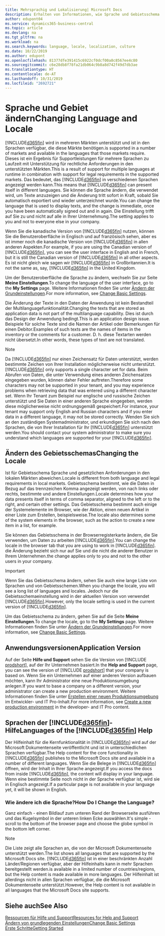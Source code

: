 ```yaml
---
title: Mehrsprachig und Lokalisierung| Microsoft Docs
description: Erhalten von Informationen, wie Sprache und Gebietsschema die Benutzeroberfläche in Business Central. beeinflussen.
author: edupont04
ms.service: dynamics365-business-central
ms.topic: article
ms.devlang: na
ms.tgt_pltfrm: na
ms.workload: na
ms.search.keywords: language, locale, localization, culture
ms.date: 10/22/2019
ms.author: edupont
ms.openlocfilehash: 81377dfe391415c6922cf0dcf00a8c8567ee4c80
ms.sourcegitcommit: c6e28db8f78fa21db064c9b8a8d742f49d7db3ae
ms.translationtype: HT
ms.contentlocale: de-AT
ms.lasthandoff: 10/31/2019
ms.locfileid: "2692721"
---
```

# <a name="changing-language-and-locale"></a><span data-ttu-id="4a467-103">Sprache und Gebiet ändern</span><span class="sxs-lookup"><span data-stu-id="4a467-103">Changing Language and Locale</span></span>

[!INCLUDE[d365fin](includes/d365fin_md.md)] <span data-ttu-id="4a467-104">wird in mehreren Märkten unterstützt und ist in den Sprachen verfügbar, die diese Märkte benötigen.</span><span class="sxs-lookup"><span data-stu-id="4a467-104">is supported in a number of markets and available in the languages that those markets require.</span></span> <span data-ttu-id="4a467-105">Dieses ist ein Ergebnis für Supportleistungen für mehrere Sprachen zu Laufzeit mit Unterstützung für rechtliche Anforderungen in den unterstützten Märkten.</span><span class="sxs-lookup"><span data-stu-id="4a467-105">This is a result of support for multiple languages at runtime in combination with support for legal requirements in the supported markets.</span></span> <span data-ttu-id="4a467-106">Das bedeutet, das [!INCLUDE[d365fin](includes/d365fin_md.md)] in verschiedenen Sprachen angezeigt werden kann.</span><span class="sxs-lookup"><span data-stu-id="4a467-106">This means that [!INCLUDE[d365fin](includes/d365fin_md.md)] can present itself in different languages.</span></span> <span data-ttu-id="4a467-107">Sie können die Sprache ändern, die verwendet wird, um Texte anzuzeigen und die Änderung tritt sofort in Kraft, sobald Sie automatisch exportiert und wieder unterzeichnet wurde.</span><span class="sxs-lookup"><span data-stu-id="4a467-107">You can change the language that is used to display texts, and the change is immediate, once you have been automatically signed out and in again.</span></span> <span data-ttu-id="4a467-108">Die Einstellung trifft auf Sie zu und nicht auf alle in Ihrer Unternehmung.</span><span class="sxs-lookup"><span data-stu-id="4a467-108">The setting applies to you and not to everyone else in your company.</span></span>  

<span data-ttu-id="4a467-109">Wenn Sie die kanadische Version von [!INCLUDE[d365fin](includes/d365fin_md.md)] nutzen, können Sie die Benutzeroberfläche in Englisch und auf französisch sehen, aber es ist immer noch die kanadische Version von [!INCLUDE[d365fin](includes/d365fin_md.md)] in allen anderen Aspekten.</span><span class="sxs-lookup"><span data-stu-id="4a467-109">For example, if you are using the Canadian version of [!INCLUDE[d365fin](includes/d365fin_md.md)], you can see the user interface in English and in French, but it is still the Canadian version of [!INCLUDE[d365fin](includes/d365fin_md.md)] in all other aspects.</span></span> <span data-ttu-id="4a467-110">Es ist nicht gleich wie sagen wir [!INCLUDE[d365fin](includes/d365fin_md.md)] in Großbritannien.</span><span class="sxs-lookup"><span data-stu-id="4a467-110">It is not the same as, say, [!INCLUDE[d365fin](includes/d365fin_md.md)] in the United Kingdom.</span></span>  

<span data-ttu-id="4a467-111">Um der Benutzeroberfläche die Sprache zu ändern, wechseln Sie zur Seite **Meine Einstellungen**.</span><span class="sxs-lookup"><span data-stu-id="4a467-111">To change the language of the user interface, go to the **My Settings** page.</span></span> <span data-ttu-id="4a467-112">Weitere Informationen finden Sie unter [Ändern der Grundeinstellungen](ui-change-basic-settings.md#language).</span><span class="sxs-lookup"><span data-stu-id="4a467-112">For more information, see [Change Basic Settings](ui-change-basic-settings.md#language).</span></span>  

<span data-ttu-id="4a467-113">Die Änderung der Texte in den Daten der Anwendung ist kein Bestandteil der Multilanguagefunktionalität.</span><span class="sxs-lookup"><span data-stu-id="4a467-113">Changing the texts that are stored as application data is not part of the multilanguage capability.</span></span> <span data-ttu-id="4a467-114">Dies ist durch das Design der Anwendung bedingt.</span><span class="sxs-lookup"><span data-stu-id="4a467-114">This is an application design issue.</span></span> <span data-ttu-id="4a467-115">Beispiele für solche Texte sind die Namen der Artikel oder Bemerkungen für einen Debitor.</span><span class="sxs-lookup"><span data-stu-id="4a467-115">Examples of such texts are the names of items in the inventory or the comments for a customer.</span></span> <span data-ttu-id="4a467-116">D. h. diese Textarten werden nicht übersetzt.</span><span class="sxs-lookup"><span data-stu-id="4a467-116">In other words, these types of text are not translated.</span></span>  

> [!NOTE]  
> <span data-ttu-id="4a467-117">Da  [!INCLUDE[d365fin](includes/d365fin_md.md)] nur einen Zeichensatz für Daten unterstützt, werden bestimmte Zeichen von Ihrer Installation möglicherweise nicht unterstützt.</span><span class="sxs-lookup"><span data-stu-id="4a467-117">[!INCLUDE[d365fin](includes/d365fin_md.md)] only supports a single character set for data.</span></span> <span data-ttu-id="4a467-118">Beim Abrufen von Daten, die unter Verwendung eines anderen Zeichensatzes eingegeben wurden, können daher Fehler auftreten.</span><span class="sxs-lookup"><span data-stu-id="4a467-118">Therefore some characters may not be supported in your tenant, and you may experience problems when retrieving data that was entered using a different character set.</span></span> <span data-ttu-id="4a467-119">Wenn Ihr Tenant zum Beispiel nur englische und russische Zeichen unterstützt und Sie Daten in einer anderen Sprache eingegeben, werden diese möglicherweise nicht ordnungsgemäß gespeichert.</span><span class="sxs-lookup"><span data-stu-id="4a467-119">For instance, your tenant may support only English and Russian characters and if you enter data in a different language, it may not be stored correctly.</span></span> <span data-ttu-id="4a467-120">Wenden Sie sich an den zuständigen Systemadministrator, und erkundigen Sie sich nach den Sprachen, die von Ihrer Installation für Ihr [!INCLUDE[d365fin](includes/d365fin_md.md)] unterstützt werden.</span><span class="sxs-lookup"><span data-stu-id="4a467-120">You should contact your system administrator to make sure you understand which languages are supported for your [!INCLUDE[d365fin](includes/d365fin_md.md)].</span></span>  

## <a name="changing-the-locale"></a><span data-ttu-id="4a467-121">Ändern des Gebietsschemas</span><span class="sxs-lookup"><span data-stu-id="4a467-121">Changing the Locale</span></span>
<span data-ttu-id="4a467-122">Ist für Gebietsschema Sprache und gesetzlichen Anforderungen in den lokalen Märkten abweichen.</span><span class="sxs-lookup"><span data-stu-id="4a467-122">Locale is different from both language and legal requirements in local markets.</span></span> <span data-ttu-id="4a467-123">Gebietsschema bestimmt, wie die Daten in Bezug auf das trennzeichen Komma angezeigt werden, von nach links oder rechts, bestimmte und andere Einstellungen.</span><span class="sxs-lookup"><span data-stu-id="4a467-123">Locale determines how your data presents itself in terms of comma separator, aligned to the left or to the right, and certain other settings.</span></span> <span data-ttu-id="4a467-124">Das Gebietsschema bestimmt auch einige der Systemelemente im Browser, wie der Aktion, einen neuen Artikel in einer Liste zum Erstellen, beispielsweise.</span><span class="sxs-lookup"><span data-stu-id="4a467-124">The locale also determines some of the system elements in the browser, such as the action to create a new item in a list, for example.</span></span>  

<span data-ttu-id="4a467-125">Sie können das Gebietsschema in der Browserregisterkarte ändern, die Sie verwenden, um Daten zu arbeiten [!INCLUDE[d365fin](includes/d365fin_md.md)].</span><span class="sxs-lookup"><span data-stu-id="4a467-125">You can change the locale in the browser tab that you are using to work in [!INCLUDE[d365fin](includes/d365fin_md.md)].</span></span> <span data-ttu-id="4a467-126">die Änderung bezieht sich nur auf Sie  und die nicht die anderer Benutzer in Ihrem Unternehmen.</span><span class="sxs-lookup"><span data-stu-id="4a467-126">the change applies only to you and not to the other users in your company.</span></span>  

> [!IMPORTANT]  
>  <span data-ttu-id="4a467-127">Wenn Sie das Gebietsschema ändern, sehen Sie auch eine lange Liste von Sprachen und von Gebietsschemen.</span><span class="sxs-lookup"><span data-stu-id="4a467-127">When you change the locale, you will see a long list of languages and locales.</span></span> <span data-ttu-id="4a467-128">Jedoch nur die Gebietsschemaeinstellung wird in der aktuellen Version von verwendet [!INCLUDE[d365fin](includes/d365fin_md.md)].</span><span class="sxs-lookup"><span data-stu-id="4a467-128">However, only the locale setting is used in the current version of [!INCLUDE[d365fin](includes/d365fin_md.md)].</span></span>  

<span data-ttu-id="4a467-129">Um das Gebietsschema zu ändern, gehen Sie auf die Seite **Meine Einstellungen**.</span><span class="sxs-lookup"><span data-stu-id="4a467-129">To change the locale, go to the **My Settings** page.</span></span> <span data-ttu-id="4a467-130">Weitere Informationen finden Sie unter [Ändern der Grundeinstellungen](ui-change-basic-settings.md).</span><span class="sxs-lookup"><span data-stu-id="4a467-130">For more information, see [Change Basic Settings](ui-change-basic-settings.md).</span></span>  

## <a name="application-version"></a><span data-ttu-id="4a467-131">Anwendungsversionen</span><span class="sxs-lookup"><span data-stu-id="4a467-131">Application Version</span></span>

<span data-ttu-id="4a467-132">Auf der Seite **Hilfe und Support** sehen Sie die Version von [!INCLUDE [prodshort](includes/prodshort.md)], auf der Ihr Unternehmen basiert.</span><span class="sxs-lookup"><span data-stu-id="4a467-132">In the **Help and Support** page, you can see the version of [!INCLUDE [prodshort](includes/prodshort.md)] that your company is based on.</span></span> <span data-ttu-id="4a467-133">Wenn Sie ein Unternehmen auf einer anderen Version aufbauen möchten, kann Ihr Administrator eine neue Produktionsumgebung anlegen.</span><span class="sxs-lookup"><span data-stu-id="4a467-133">If you want to base a company on a different version, your administrator can create a new production environment.</span></span> <span data-ttu-id="4a467-134">Weitere Informationen finden Sie unter [Erstellen einer neuen Produktionsumgebung](/dynamics365/business-central/dev-itpro/administration/tenant-admin-center-environments#create-a-new-production-environment) im Entwickler- und IT Pro-Inhalt.</span><span class="sxs-lookup"><span data-stu-id="4a467-134">For more information, see [Create a new production environment](/dynamics365/business-central/dev-itpro/administration/tenant-admin-center-environments#create-a-new-production-environment) in the developer- and IT Pro content.</span></span>  

## <a name="languages-of-the-included365finincludesd365fin_mdmd-help"></a><span data-ttu-id="4a467-135">Sprachen der [!INCLUDE[d365fin](includes/d365fin_md.md)]-Hilfe</span><span class="sxs-lookup"><span data-stu-id="4a467-135">Languages of the [!INCLUDE[d365fin](includes/d365fin_md.md)] Help</span></span>
<span data-ttu-id="4a467-136">Der Hilfeinhalt für die Kernfunktionalität in [!INCLUDE[d365fin](includes/d365fin_md.md)] wird auf der Microsoft Dokumentenseite veröffentlicht und ist in unterschiedlichen Sprachen verfügbar.</span><span class="sxs-lookup"><span data-stu-id="4a467-136">The Help content for the core functionality in [!INCLUDE[d365fin](includes/d365fin_md.md)] publishes to the Microsoft Docs site and available in a number of different languages.</span></span> <span data-ttu-id="4a467-137">Wenn Sie die Belege in [!INCLUDE[d365fin](includes/d365fin_md.md)] öffnen, wird der Inhalt in Ihrer Sprache angezeigt.</span><span class="sxs-lookup"><span data-stu-id="4a467-137">If you access the docs from inside [!INCLUDE[d365fin](includes/d365fin_md.md)], the content will display in your language.</span></span> <span data-ttu-id="4a467-138">Wenn eine bestimmte Seite noch nicht in der Sprache verfügbar ist, wird sie in Englisch angezeigt.</span><span class="sxs-lookup"><span data-stu-id="4a467-138">If a particular page is not available in your language yet, it will be shown in English.</span></span>

### <a name="how-do-i-change-the-language"></a><span data-ttu-id="4a467-139">Wie ändere ich die Sprache?</span><span class="sxs-lookup"><span data-stu-id="4a467-139">How Do I Change the Language?</span></span>
<span data-ttu-id="4a467-140">Ganz einfach - einen Bildlauf zum unteren Rand der Browserseite ausführen und das Kugelsymbol in der unteren linken Ecke auswählen.</span><span class="sxs-lookup"><span data-stu-id="4a467-140">It's simple - scroll to the bottom of the browser page and choose the globe symbol in the bottom left corner.</span></span>

> [!NOTE]  
> <span data-ttu-id="4a467-141">Die Liste zeigt alle Sprachen an, die von der Microsoft Dokumentenseite unterstützt werden.</span><span class="sxs-lookup"><span data-stu-id="4a467-141">The list shows all languages that are supported by the Microsoft Docs site.</span></span> [!INCLUDE[d365fin](includes/d365fin_md.md)] <span data-ttu-id="4a467-142">ist in einer beschränkten Anzahl Länder/Regionen verfügbar, aber der  Hilfeinhalts kann in mehr Sprachen bereitgestellt werden.</span><span class="sxs-lookup"><span data-stu-id="4a467-142">is available in a limited number of countries/regions, but the Help content is made available in more languages.</span></span> <span data-ttu-id="4a467-143">Der Hilfeinhalt ist allerdings nicht in allen Sprachen verfügbar, die die Microsoft Dokumentenseite unterstützt.</span><span class="sxs-lookup"><span data-stu-id="4a467-143">However, the Help content is not available in all languages that the Microsoft Docs site supports.</span></span>

## <a name="see-also"></a><span data-ttu-id="4a467-144">Siehe auch</span><span class="sxs-lookup"><span data-stu-id="4a467-144">See Also</span></span>

[<span data-ttu-id="4a467-145">Ressourcen für Hilfe und Support</span><span class="sxs-lookup"><span data-stu-id="4a467-145">Resources for Help and Support</span></span>](product-help-and-support.md)  
[<span data-ttu-id="4a467-146">Ändern von grundlegenden Einstellungen</span><span class="sxs-lookup"><span data-stu-id="4a467-146">Change Basic Settings</span></span>](ui-change-basic-settings.md)  
[<span data-ttu-id="4a467-147">Erste Schritte</span><span class="sxs-lookup"><span data-stu-id="4a467-147">Getting Started</span></span>](product-get-started.md)  
